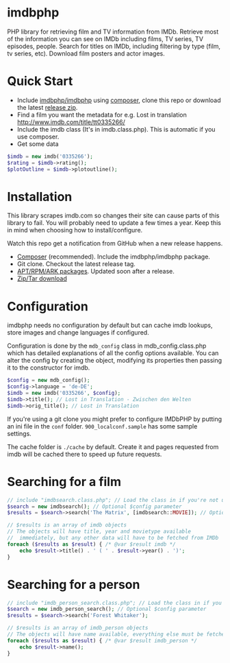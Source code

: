 imdbphp
=======

PHP library for retrieving film and TV information from IMDb.
Retrieve most of the information you can see on IMDb including films, TV series, TV episodes, people.
Search for titles on IMDb, including filtering by type (film, tv series, etc).
Download film posters and actor images.


Quick Start
===========

* Include [imdbphp/imdbphp](https://packagist.org/packages/imdbphp/imdbphp) using [composer](https://www.getcomposer.org), clone this repo or download the latest [release zip](https://github.com/tboothman/imdbphp/releases).
* Find a film you want the metadata for e.g. Lost in translation http://www.imdb.com/title/tt0335266/
* Include the imdb class (It's in imdb.class.php). This is automatic if you use composer.
* Get some data
```php
$imdb = new imdb('0335266');
$rating = $imdb->rating();
$plotOutline = $imdb->plotoutline();
```

Installation
============

This library scrapes imdb.com so changes their site can cause parts of this library to fail. You will probably need to update a few times a year. Keep this in mind when choosing how to install/configure.

Watch this repo get a notification from GitHub when a new release happens.

* [Composer](https://www.getcomposer.org) (recommended). Include the imdbphp/imdbphp package.
* Git clone. Checkout the latest release tag.
* [APT/RPM/ARK packages](http://apt.izzysoft.de/). Updated soon after a release.
* [Zip/Tar download](https://github.com/tboothman/imdbphp/releases)


Configuration
=============

imdbphp needs no configuration by default but can cache imdb lookups, store images and change languages if configured.

Configuration is done by the `mdb_config` class in mdb_config.class.php which has detailed explanations of all the config options available.
You can alter the config by creating the object, modifying its properties then passing it to the constructor for imdb.
```php
$config = new mdb_config();
$config->language = 'de-DE';
$imdb = new imdb('0335266', $config);
$imdb->title(); // Lost in Translation - Zwischen den Welten
$imdb->orig_title(); // Lost in Translation
```

If you're using a git clone you might prefer to configure IMDbPHP by putting an ini file in the `conf` folder. `900_localconf.sample` has some sample settings.

The cache folder is `./cache` by default. Create it and pages requested from imdb will be cached there to speed up future requests.

Searching for a film
====================

```php
// include "imdbsearch.class.php"; // Load the class in if you're not using an autoloader
$search = new imdbsearch(); // Optional $config parameter
$results = $search->search('The Matrix', [imdbsearch::MOVIE]); // Optional second parameter restricts types returned

// $results is an array of imdb objects
// The objects will have title, year and movietype available
//  immediately, but any other data will have to be fetched from IMDb
foreach ($results as $result) { /* @var $result imdb */
    echo $result->title() . ' ( ' . $result->year() . ')';
}
```

Searching for a person
======================
```php
// include "imdb_person_search.class.php"; // Load the class in if you're not using an autoloader
$search = new imdb_person_search(); // Optional $config parameter
$results = $search->search('Forest Whitaker');

// $results is an array of imdb_person objects
// The objects will have name available, everything else must be fetched from IMDb
foreach ($results as $result) { /* @var $result imdb_person */
    echo $result->name();
}
```
